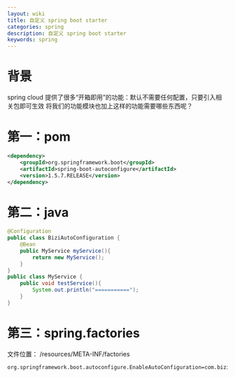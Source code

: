 ```yaml
---
layout: wiki
title: 自定义 spring boot starter
categories: spring
description: 自定义 spring boot starter
keywords: spring
---
```

# 背景
spring cloud 提供了很多“开箱即用”的功能：默认不需要任何配置，只要引入相关包即可生效 
将我们的功能模块也加上这样的功能需要哪些东西呢？

# 第一：pom
```xml
<dependency>
    <groupId>org.springframework.boot</groupId>
    <artifactId>spring-boot-autoconfigure</artifactId>
    <version>1.5.7.RELEASE</version>
</dependency>
```

# 第二：java
```java
@Configuration
public class BiziAutoConfiguration {
    @Bean
    public MyService myService(){
        return new MyService();
    }
}
public class MyService {
    public void testService(){
        System.out.println("===========");
    }
}
```

# 第三：spring.factories
文件位置： /resources/META-INF/factories
```properties
org.springframework.boot.autoconfigure.EnableAutoConfiguration=com.bizi.starter.BiziAutoConfiguration
```